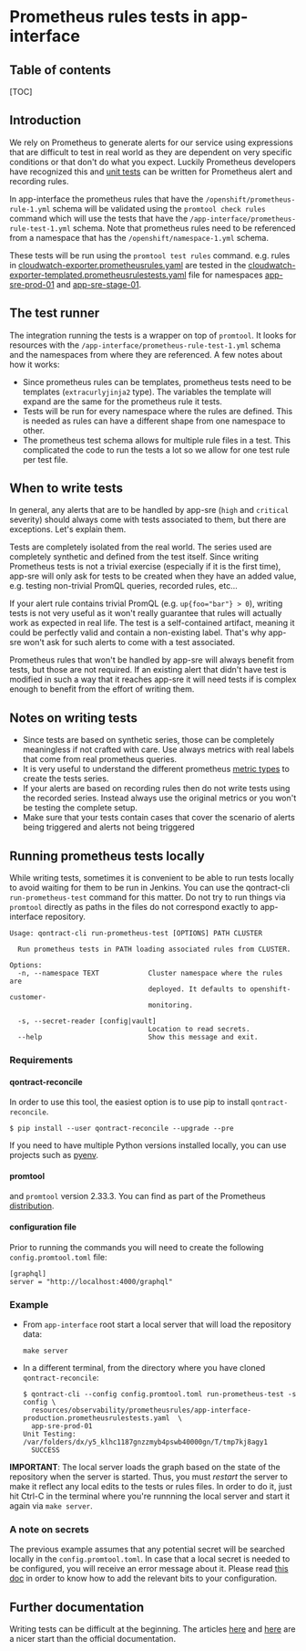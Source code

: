 # Prometheus rules tests in app-interface

## Table of contents

[TOC]

## Introduction

We rely on Prometheus to generate alerts for our service using expressions that are difficult to test in real world as they are dependent on very specific conditions or that don't do what you expect. Luckily Prometheus developers have recognized this and [unit tests](https://prometheus.io/docs/prometheus/latest/configuration/unit_testing_rules/) can be written for Prometheus alert and recording rules.

In app-interface the prometheus rules that have the `/openshift/prometheus-rule-1.yml` schema will be validated using the `promtool check rules` command which will use the tests that have the `/app-interface/prometheus-rule-test-1.yml` schema. Note that prometheus rules need to be referenced from a namespace that has the `/openshift/namespace-1.yml` schema.

These tests will be run using the `promtool test rules` command. e.g. rules in [cloudwatch-exporter.prometheusrules.yaml](resources/observability/cloudwatch-exporter/prometheusrules/cloudwatch-exporter.prometheusrules.yaml) are tested in the [cloudwatch-exporter-templated.prometheusrulestests.yaml](resources/observability/cloudwatch-exporter/prometheusrules/cloudwatch-exporter-templated.prometheusrulestests.yaml) file for namespaces [app-sre-prod-01](data/services/observability/namespaces/openshift-customer-monitoring.app-sre-prod-01.yml) and [app-sre-stage-01](data/services/observability/namespaces/openshift-customer-monitoring.app-sre-stage-01.yml).

## The test runner

The integration running the tests is a wrapper on top of `promtool`. It looks for resources with the `/app-interface/prometheus-rule-test-1.yml` schema and the namespaces from where they are referenced. A few notes about how it works:

* Since prometheus rules can be templates, prometheus tests need to be templates (`extracurlyjinja2` type). The variables the template will expand are the same for the prometheus rule it tests.
* Tests will be run for every namespace where the rules are defined. This is needed as rules can have a different shape from one namespace to other.
* The prometheus test schema allows for multiple rule files in a test. This complicated the code to run the tests a lot so we allow for one test rule per test file.

## When to write tests

In general, any alerts that are to be handled by app-sre (`high` and `critical` severity) should always come with tests associated to them, but there are exceptions. Let's explain them.

Tests are completely isolated from the real world. The series used are completely synthetic and defined from the test itself. Since writing Prometheus tests is not a trivial exercise (especially if it is the first time), app-sre will only ask for tests to be created when they have an added value, e.g. testing non-trivial PromQL queries, recorded rules, etc...

If your alert rule contains trivial PromQL (e.g. `up{foo="bar"} > 0`), writing tests is not very useful as it won't really guarantee that rules will actually work as expected in real life. The test is a self-contained artifact, meaning it could be perfectly valid and contain a non-existing label. That's why app-sre won't ask for such alerts to come with a test associated.

Prometheus rules that won't be handled by app-sre will always benefit from tests, but those are not required. If an existing alert that didn't have test is modified in such a way that it reaches app-sre it will need tests if is complex enough to benefit from the effort of writing them.

## Notes on writing tests

* Since tests are based on synthetic series, those can be completely meaningless if not crafted with care. Use always metrics with real labels that come from real prometheus queries.
* It is very useful to understand the different prometheus [metric types](https://prometheus.io/docs/concepts/metric_types/) to create the tests series.
* If your alerts are based on recording rules then do not write tests using the recorded series.  Instead always use the original metrics or you won't be testing the complete setup.
* Make sure that your tests contain cases that cover the scenario of alerts being triggered and alerts not being triggered

## Running prometheus tests locally

While writing tests, sometimes it is convenient to be able to run tests locally to avoid waiting for them to be run in Jenkins.  You can use the qontract-cli `run-prometheus-test` command for this matter. Do not try to run things via `promtool` directly as paths in the files do not correspond exactly to app-interface repository.

```
Usage: qontract-cli run-prometheus-test [OPTIONS] PATH CLUSTER

  Run prometheus tests in PATH loading associated rules from CLUSTER.

Options:
  -n, --namespace TEXT            Cluster namespace where the rules are
                                  deployed. It defaults to openshift-customer-
                                  monitoring.

  -s, --secret-reader [config|vault]
                                  Location to read secrets.
  --help                          Show this message and exit.
```

### Requirements

#### qontract-reconcile

In order to use this tool, the easiest option is to use pip to install `qontract-reconcile`.

```
$ pip install --user qontract-reconcile --upgrade --pre
```

If you need to have multiple Python versions installed locally, you can use projects such as [pyenv](https://github.com/pyenv/pyenv).

#### promtool

and `promtool` version 2.33.3. You can find as part of the Prometheus [distribution](https://github.com/prometheus/prometheus/releases/tag/v2.33.3).

#### configuration file

Prior to running the commands you will need to create the following `config.promtool.toml` file:

```
[graphql]
server = "http://localhost:4000/graphql"
```

### Example

* From `app-interface` root start a local server that will load the repository data:

  ```
  make server
  ```

* In a different terminal, from the directory where you have cloned `qontract-reconcile`:

  ```
  $ qontract-cli --config config.promtool.toml run-prometheus-test -s config \
    resources/observability/prometheusrules/app-interface-production.prometheusrulestests.yaml  \
    app-sre-prod-01
  Unit Testing:  /var/folders/dx/y5_klhc1187gnzzmyb4pswb40000gn/T/tmp7kj8agy1
    SUCCESS
  ```

**IMPORTANT**: The local server loads the graph based on the state of the repository when the server is started. Thus, you must *restart* the server to make it reflect any local edits to the tests or rules files. In order to do it, just hit Ctrl-C in the terminal where you're runnning the local server and start it again via `make server`.

### A note on secrets

The previous example assumes that any potential secret will be searched locally in the `config.promtool.toml`. In case that a local secret is needed to be configured, you will receive an error message about it. Please read [this doc](/docs/app-sre/alert-to-receiver.md#secrets-reader) in order to know how to add the relevant bits to your configuration.

## Further documentation

Writing tests can be difficult at the beginning. The articles [here](https://www.robustperception.io/unit-testing-rules-with-prometheus) and [here](https://howardburgess.github.io/prometheus-unit-testing/#/) are a nicer start than the official documentation.
